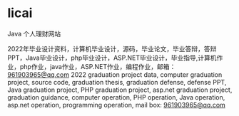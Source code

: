 # licai
Java 个人理财网站

2022年毕业设计资料，计算机毕业设计，源码，毕业论文，毕业答辩，答辩PPT，Java毕业设计，php毕业设计，ASP.NET毕业设计，毕业指导,计算机作业，php作业，java作业，ASP.NET作业，编程作业，邮箱：961903965@qq.com
2022 graduation project data, computer graduation project, source code, graduation thesis, graduation defense, defense PPT, Java graduation project, PHP graduation project, asp.net graduation project, graduation guidance, computer operation, PHP operation, Java operation, asp.net operation, programming operation, mail box: 961903965@qq.com
